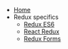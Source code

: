 - [Home](/)
- Redux specifics
	- [Redux ES6](/Redux/Redux-ES6)	
	- [React Redux](/Redux/ReactRedux)
	- [Redux Forms](/Redux/Redux-Forms)